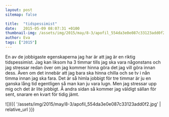 ```yaml
---
layout: post
sitemap: false

title:  "tidspessimist"
date:   2015-05-09 08:07:31 +0100
thumbnail-img: /assets/img/2015/may/8-3/apofil_554da3e0e087c33123add0f2.jpg
author: Eva
tags: ["2015"]
---
```


En av de jobbigaste egenskaperna jag har är att jag är en riktig tidspessimist. Jag kan liksom ha 3 timmar tills jag ska vara någonstans och jag stressar redan över om jag kommer hinna göra det jag vill göra innan dess. Även om det innebär att jag bara ska hinna chilla och se tv i nån timma innan jag ska fara. Det är så himla jobbigt för tre timmar är ju en ganska lång tid egentligen så man kan ju vara lugn. Men jag stressar upp mig och det är lite jobbigt. Å andra sidan så kommer jag väldigt sällan för sent, snarare en kvart för tidig jämt.

![]({{ '/assets/img/2015/may/8-3/apofil_554da3e0e087c33123add0f2.jpg'  | relative_url }})

